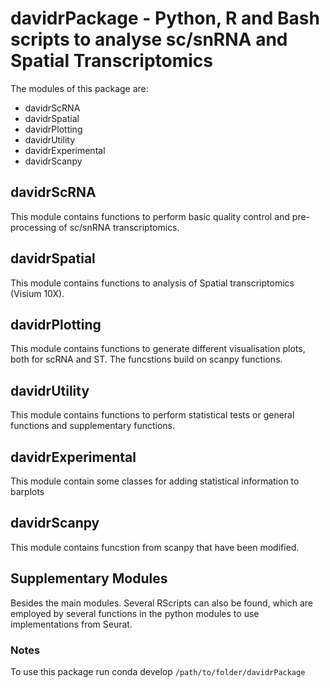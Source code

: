 # davidrPackage - Python, R and Bash scripts to analyse sc/snRNA and Spatial Transcriptomics

The modules of this package are:

* davidrScRNA
* davidrSpatial
* davidrPlotting
* davidrUtility
* davidrExperimental
* davidrScanpy

## davidrScRNA
This module contains functions to perform basic quality control and pre-processing of sc/snRNA transcriptomics.

## davidrSpatial
This module contains functions to analysis of  Spatial transcriptomics (Visium 10X).

## davidrPlotting
This module contains functions to generate different visualisation plots, both for scRNA and ST. The funcstions
build on scanpy functions.

## davidrUtility
This module contains functions to perform statistical tests or general functions and supplementary functions.

## davidrExperimental
This module contain some classes for adding statistical information to barplots

## davidrScanpy
This module contains funcstion from scanpy that have been modified.

## Supplementary Modules

Besides the main modules. Several RScripts can also be found, which are employed by
several functions in the python modules to use implementations from Seurat.

### Notes
To use this package run conda develop `/path/to/folder/davidrPackage`